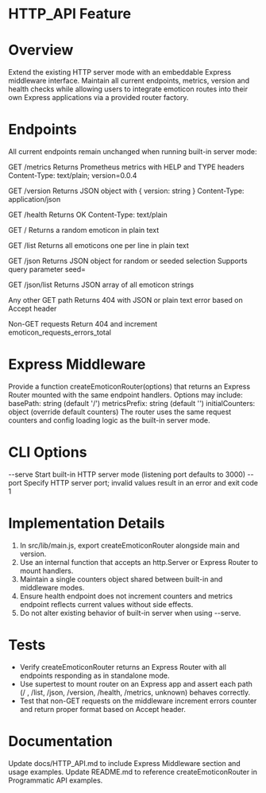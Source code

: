 # HTTP_API Feature

# Overview
Extend the existing HTTP server mode with an embeddable Express middleware interface. Maintain all current endpoints, metrics, version and health checks while allowing users to integrate emoticon routes into their own Express applications via a provided router factory.

# Endpoints

All current endpoints remain unchanged when running built-in server mode:

GET /metrics
  Returns Prometheus metrics with HELP and TYPE headers
  Content-Type: text/plain; version=0.0.4

GET /version
  Returns JSON object with { version: string }
  Content-Type: application/json

GET /health
  Returns OK
  Content-Type: text/plain

GET /
  Returns a random emoticon in plain text

GET /list
  Returns all emoticons one per line in plain text

GET /json
  Returns JSON object for random or seeded selection
  Supports query parameter seed=<n>

GET /json/list
  Returns JSON array of all emoticon strings

Any other GET path
  Returns 404 with JSON or plain text error based on Accept header

Non-GET requests
  Return 404 and increment emoticon_requests_errors_total

# Express Middleware

Provide a function createEmoticonRouter(options) that returns an Express Router mounted with the same endpoint handlers. Options may include:
  basePath: string (default '/')
  metricsPrefix: string (default '')
  initialCounters: object (override default counters)
The router uses the same request counters and config loading logic as the built-in server mode.

# CLI Options

--serve       Start built-in HTTP server mode (listening port defaults to 3000)
--port <n>    Specify HTTP server port; invalid values result in an error and exit code 1

# Implementation Details

1. In src/lib/main.js, export createEmoticonRouter alongside main and version.
2. Use an internal function that accepts an http.Server or Express Router to mount handlers.
3. Maintain a single counters object shared between built-in and middleware modes.
4. Ensure health endpoint does not increment counters and metrics endpoint reflects current values without side effects.
5. Do not alter existing behavior of built-in server when using --serve.

# Tests

- Verify createEmoticonRouter returns an Express Router with all endpoints responding as in standalone mode.
- Use supertest to mount router on an Express app and assert each path (/ , /list, /json, /version, /health, /metrics, unknown) behaves correctly.
- Test that non-GET requests on the middleware increment errors counter and return proper format based on Accept header.

# Documentation

Update docs/HTTP_API.md to include Express Middleware section and usage examples. Update README.md to reference createEmoticonRouter in Programmatic API examples.